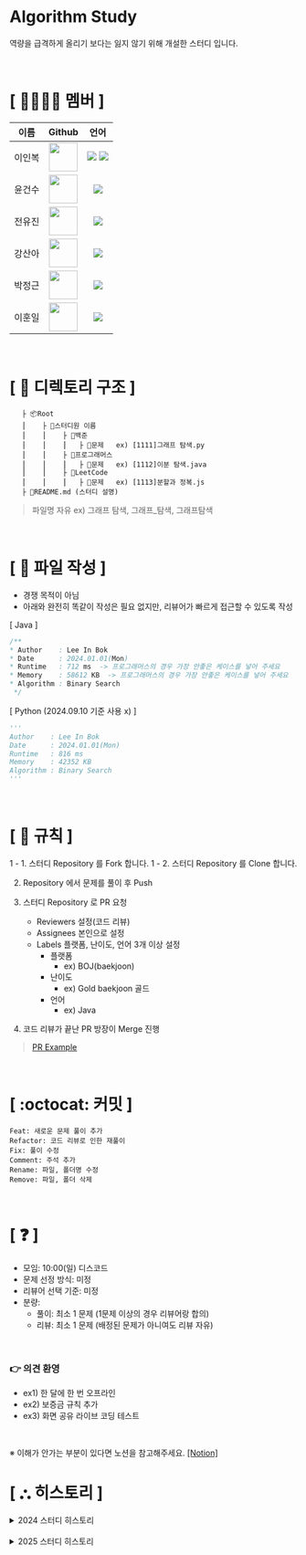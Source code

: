 # Algorithm Study
역량을 급격하게 올리기 보다는 잃지 않기 위해 개설한 스터디 입니다.

</br>

# **[ 👨‍👨‍👧‍👦 ‍멤버 ]**
| 이름  |Github|언어|
|-----|:---:|:---:|
| 이인복 |[<img src="https://avatars.githubusercontent.com/nashs789" width="50px;">](https://github.com/nashs789)|<span><img src="https://img.shields.io/badge/Java-007396.svg?&style=for-the-badge&logo=Java&logoColor=white"/></span> <span><img src="https://img.shields.io/badge/Python-3776AB.svg?&style=for-the-badge&logo=Python&logoColor=white"/></span>|
| 윤건수 |[<img src="https://avatars.githubusercontent.com/ygs3004" width="50px;">](https://github.com/ygs3004)|<span><img src="https://img.shields.io/badge/Java-007396.svg?&style=for-the-badge&logo=Java&logoColor=white"/></span>|
| 전유진 |[<img src="https://avatars.githubusercontent.com/jacomyou0121" width="50px;">](https://github.com/jacomyou0121)|<span><img src="https://img.shields.io/badge/Java-007396.svg?&style=for-the-badge&logo=Java&logoColor=white"/></span>|
| 강산아 |[<img src="https://avatars.githubusercontent.com/gsandoo" width="50px;">](https://github.com/gsandoo)|<span><img src="https://img.shields.io/badge/Java-007396.svg?&style=for-the-badge&logo=Java&logoColor=white"/></span>|
| 박정근 |[<img src="https://avatars.githubusercontent.com/r3j0" width="50px;">](https://github.com/r3j0)|<span><img src="https://img.shields.io/badge/Java-007396.svg?&style=for-the-badge&logo=Java&logoColor=white"/></span>|
| 이훈일 |[<img src="https://avatars.githubusercontent.com/Leehunil" width="50px;">](https://github.com/Leehunil)|<span><img src="https://img.shields.io/badge/Java-007396.svg?&style=for-the-badge&logo=Java&logoColor=white"/></span>|

</br>

# **[ 📂 디렉토리 구조 ]**

       ├ 📦Root
       ⎮    ├ 📁스터디원 이름
       ⎮    ⎮    ├ 📁백준
       ⎮    ⎮    ⎮   ├︎ 📃문제   ex) [1111]그래프 탐색.py
       ⎮    ⎮    ├ 📁프로그래머스
       ⎮    ⎮    ⎮   ├︎ 📃문제   ex) [1112]이분 탐색.java
       ⎮    ⎮    ├ 📁LeetCode
       ⎮    ⎮    ⎮   ├︎ 📃문제   ex) [1113]분할과 정복.js
       ├ 📝README.md (스터디 설명)

> 파일명 자유 ex) 그래프 탐색, 그래프_탐색, 그래프탐색

</br>

# **[ 📝 파일 작성 ]**

- 경쟁 목적이 아님
- 아래와 완전히 똑같이 작성은 필요 없지만, 리뷰어가 빠르게 접근할 수 있도록 작성

[ Java ]
```java
/**
* Author    : Lee In Bok
* Date      : 2024.01.01(Mon)
* Runtime   : 712 ms  -> 프로그래머스의 경우 가장 안좋은 케이스를 넣어 주세요
* Memory    : 58612 KB  -> 프로그래머스의 경우 가장 안좋은 케이스를 넣어 주세요
* Algorithm : Binary Search
 */
```

[ Python (2024.09.10 기준 사용 x) ]
```python
'''
Author    : Lee In Bok
Date      : 2024.01.01(Mon)
Runtime   : 816 ms
Memory    : 42352 KB
Algorithm : Binary Search
'''

```

</br>

# **[ 🚫 규칙 ]**

1 - 1. 스터디 Repository 를 Fork 합니다.
1 - 2. 스터디 Repository 를 Clone 합니다.

2. Repository 에서 문제를 풀이 후 Push

3. 스터디 Repository 로 PR 요청
   - Reviewers 설정(코드 리뷰)
   - Assignees 본인으로 설정
   - Labels 플랫폼, 난이도, 언어 3개 이상 설정
     - 플랫폼
       - ex) BOJ(baekjoon)
     - 난이도
       - ex) Gold baekjoon 골드
     - 언어
       - ex) Java

4. 코드 리뷰가 끝난 PR 방장이 Merge 진행


> [PR Example](https://github.com/KeepDoingSomething/KeepAlgorithm/pull/2)

</br>

# **[ :octocat: 커밋 ]**

```
Feat: 새로운 문제 풀이 추가
Refactor: 코드 리뷰로 인한 재풀이
Fix: 풀이 수정
Comment: 주석 추가
Rename: 파일, 폴더명 수정
Remove: 파일, 폴더 삭제
```

</br>

# **[ ❓ ]**

- 모임: 10:00(일) 디스코드
- 문제 선정 방식: 미정
- 리뷰어 선택 기준: 미정
- 분량:
  - 풀이: 최소 1 문제 (1문제 이상의 경우 리뷰어랑 합의)
  - 리뷰: 최소 1 문제 (배정된 문제가 아니여도 리뷰 자유)

</br>

### 👉 의견 환영

- ex1) 한 달에 한 번 오프라인
- ex2) 보증금 규칙 추가
- ex3) 화면 공유 라이브 코딩 테스트

</br>

※ 이해가 안가는 부분이 있다면 노션을 참고해주세요.
[[Notion]](https://mud-cyclamen-784.notion.site/309dd9fab33c48a6b22e80cf33c9e836?pvs=4)

# **[ ⛬ 히스토리 ]**

<details>
    <summary>2024 스터디 히스토리</summary>

|날짜|문제|
|---|:---:|
|05.13 - 05.19|[Week01](https://github.com/KeepDoingSomething/Algorithm-Study/issues/8)|
|05.20 - 05.26|[Week02](https://github.com/KeepDoingSomething/Algorithm-Study/issues/13)|
|05.27 - 06.02|[Week03](https://github.com/KeepDoingSomething/Algorithm-Study/issues/20)|
|06.03 - 06.09|[Week04](https://github.com/KeepDoingSomething/Algorithm-Study/issues/29)|
|06.10 - 06.16|[Week05](https://github.com/KeepDoingSomething/Algorithm-Study/issues/37)|
|06.17 - 06.23|[Week06](https://github.com/KeepDoingSomething/Algorithm-Study/issues/43)|
|06.24 - 06.30|[Week07](https://github.com/KeepDoingSomething/Algorithm-Study/issues/51)|
|07.01 - 07.07|[Week08](https://github.com/KeepDoingSomething/Algorithm-Study/issues/56)|
|07.08 - 07.14|[Week09](https://github.com/KeepDoingSomething/Algorithm-Study/issues/61)|
|07.15 - 07.21|[Week10](https://github.com/KeepDoingSomething/Algorithm-Study/issues/66)|
|07.29 - 08.04|[Week11](https://github.com/KeepDoingSomething/Algorithm-Study/issues/70)|
|08.05 - 08.11|[Week12](https://github.com/KeepDoingSomething/Algorithm-Study/issues/77)|
|08.12 - 08.18|[Week13](https://github.com/KeepDoingSomething/Algorithm-Study/issues/83)|
|08.19 - 08.25|[Week14](https://github.com/KeepDoingSomething/Algorithm-Study/issues/89)|
|08.26 - 09.01|[Week15](https://github.com/KeepDoingSomething/Algorithm-Study/issues/95)|
|09.01 - 09.08|[Week16](https://github.com/KeepDoingSomething/Algorithm-Study/issues/99)|
|09.09 - 09.22|[Week17](https://github.com/KeepDoingSomething/Algorithm-Study/issues/106)|
|09.23 - 09.29|[Week18](https://github.com/KeepDoingSomething/Algorithm-Study/issues/112)|
|09.30 - 10.06|[Week19](https://github.com/KeepDoingSomething/Algorithm-Study/issues/116)|
|10.07 - 10.13|[Week20](https://github.com/KeepDoingSomething/Algorithm-Study/issues/119)|
|10.14 - 10.20|[Week21](https://github.com/KeepDoingSomething/Algorithm-Study/issues/123)|
|10.21 - 10.27|[Week22](https://github.com/KeepDoingSomething/Algorithm-Study/issues/127)|
|11.04 - 11.10|[Week23](https://github.com/KeepDoingSomething/Algorithm-Study/issues/130)|
|11.11 - 11.17|[Week24](https://github.com/KeepDoingSomething/Algorithm-Study/issues/137)|
|11.18 - 11.24|[Week25](https://github.com/KeepDoingSomething/Algorithm-Study/issues/143)|
|11.25 - 12.01|[Week26](https://github.com/KeepDoingSomething/Algorithm-Study/issues/153)|
|12.02 - 12.08|[Week27](https://github.com/KeepDoingSomething/Algorithm-Study/issues/159)|
|12.09 - 12.15|[Week28](https://github.com/KeepDoingSomething/Algorithm-Study/issues/166)|
|12.16 - 12.22|[Week29](https://github.com/KeepDoingSomething/Algorithm-Study/issues/173)|

</details>

</br>

<details>
    <summary>2025 스터디 히스토리</summary>

|날짜|문제|
|---|:---:|
|01.12|[Week30](https://github.com/KeepDoingSomething/Algorithm-Study/issues/180)|
|01.19|[Week31](https://github.com/KeepDoingSomething/Algorithm-Study/issues/185)|
|01.26|[Week32](https://github.com/KeepDoingSomething/Algorithm-Study/issues/194)|
|02.09|[Week33](https://github.com/KeepDoingSomething/Algorithm-Study/issues/200)|

</details>
